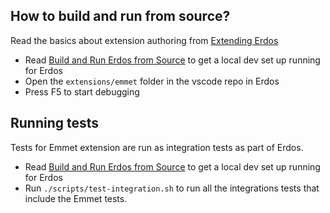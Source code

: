 ## How to build and run from source?

Read the basics about extension authoring from [Extending Erdos](https://code.visualstudio.com/docs/extensions/overview)

- Read [Build and Run Erdos from Source](https://github.com/willnickols/erdos/wiki/How-to-Contribute#build-and-run-from-source) to get a local dev set up running for Erdos
- Open the `extensions/emmet` folder in the vscode repo in Erdos
- Press F5 to start debugging

## Running tests

Tests for Emmet extension are run as integration tests as part of Erdos.

- Read [Build and Run Erdos from Source](https://github.com/willnickols/erdos/wiki/How-to-Contribute#build-and-run-from-source) to get a local dev set up running for Erdos
- Run `./scripts/test-integration.sh` to run all the integrations tests that include the Emmet tests.
